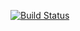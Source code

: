 [![Build Status](https://travis-ci.org/BuildForSDG/team-195.svg?branch=develop)](https://travis-ci.org/BuildForSDG/team-195)
